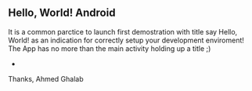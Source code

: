 Hello, World! Android
---

It is a common parctice to launch first demostration with title say Hello, World! as an indication for correctly setup your development enviroment!
The App has no more than the main activity holding up a title ;)

-
Thanks,
Ahmed Ghalab
